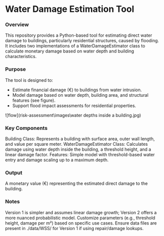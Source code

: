 # Water Damage Estimation Tool

### Overview

This repository provides a Python-based tool for estimating direct water damage to buildings, particularly residential structures, caused by flooding. It includes two implementations of a WaterDamageEstimator class to calculate monetary damage based on water depth and building characteristics.

### Purpose

The tool is designed to:

- Estimate financial damage (€) to buildings from water intrusion.
- Model damage based on water depth, building area, and structural features (see figure).
- Support flood impact assessments for residential properties.

![flow](risk-assessment\images\water depths inside a building.jpg)

### Key Components

Building Class: Represents a building with surface area, outer wall length, and value per square meter.
WaterDamageEstimator Class: Calculates damage using water depth inside the building, a threshold height, and a linear damage factor.
Features: Simple model with threshold-based water entry and damage scaling up to a maximum depth.

### Output

A monetary value (€) representing the estimated direct damage to the building.

### Notes

Version 1 is simpler and assumes linear damage growth; Version 2 offers a more nuanced probabilistic model.
Customize parameters (e.g., threshold height, damage per m²) based on specific use cases.
Ensure data files are present in ./data/WSS/ for Version 1 if using repair/damage lookups.
